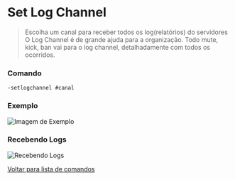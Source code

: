 # Set Log Channel
> Escolha um canal para receber todos os log(relatórios) do servidores
> O Log Channel é de grande ajuda para a organização. Todo mute, kick, ban vai para o log channel, detalhadamente com todos os ocorridos.

### Comando
`-setlogchannel #canal`

### Exemplo
![Imagem de Exemplo](https://github.com/rodycouto/MayaCommands/blob/main/images/setlogchannel.png)

### Recebendo Logs
![Recebendo Logs](https://github.com/rodycouto/MayaCommands/blob/main/images/Muted.png)

[Voltar para lista de comandos](https://github.com/rodycouto/MayaCommands)